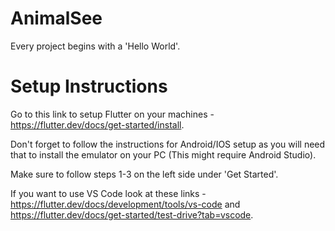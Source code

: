 # AnimalSee
Every project begins with a 'Hello World'.

# Setup Instructions
Go to this link to setup Flutter on your machines - https://flutter.dev/docs/get-started/install.

Don't forget to follow the instructions for Android/IOS setup as you will need that to install the emulator on your PC (This might require Android Studio).  

Make sure to follow steps 1-3 on the left side under 'Get Started'.

If you want to use VS Code look at these links - https://flutter.dev/docs/development/tools/vs-code and https://flutter.dev/docs/get-started/test-drive?tab=vscode.



